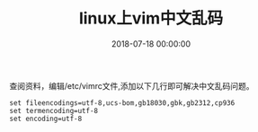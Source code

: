 ﻿---
layout: post
title: linux上vim中文乱码
date: 2018-07-18 00:00:00
tags: linux vim
---
查阅资料，编辑/etc/vimrc文件,添加以下几行即可解决中文乱码问题。
 
```
set fileencodings=utf-8,ucs-bom,gb18030,gbk,gb2312,cp936
set termencoding=utf-8
set encoding=utf-8
```